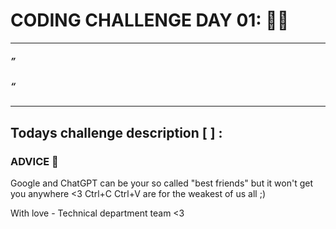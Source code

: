 # CODING CHALLENGE DAY 01: 🌙✨

---

##### ” 

##### “
---

##

## Todays challenge description [  ] :

### ADVICE 💖

Google and ChatGPT can be your so called "best friends" but it won't get you anywhere <3 Ctrl+C Ctrl+V are for the weakest of us all ;)

With love - Technical department team <3
